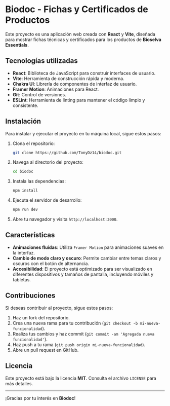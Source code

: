 # Biodoc - Fichas y Certificados de Productos

Este proyecto es una aplicación web creada con **React** y **Vite**, diseñada para mostrar fichas técnicas y certificados para los productos de **Bioselva Essentials**.

## Tecnologías utilizadas

- **React**: Biblioteca de JavaScript para construir interfaces de usuario.
- **Vite**: Herramienta de construcción rápida y moderna.
- **Chakra UI**: Librería de componentes de interfaz de usuario.
- **Framer Motion**: Animaciones para React.
- **Git**: Control de versiones.
- **ESLint**: Herramienta de linting para mantener el código limpio y consistente.

## Instalación

Para instalar y ejecutar el proyecto en tu máquina local, sigue estos pasos:

1. Clona el repositorio:
    ```bash
    git clone https://github.com/TonyDz14/biodoc.git
    ```

2. Navega al directorio del proyecto:
    ```bash
    cd biodoc
    ```

3. Instala las dependencias:
    ```bash
    npm install
    ```

4. Ejecuta el servidor de desarrollo:
    ```bash
    npm run dev
    ```

5. Abre tu navegador y visita `http://localhost:3000`.

## Características

- **Animaciones fluidas**: Utiliza `Framer Motion` para animaciones suaves en la interfaz.
- **Cambio de modo claro y oscuro**: Permite cambiar entre temas claros y oscuros con el botón de alternancia.
- **Accesibilidad**: El proyecto está optimizado para ser visualizado en diferentes dispositivos y tamaños de pantalla, incluyendo móviles y tabletas.

## Contribuciones

Si deseas contribuir al proyecto, sigue estos pasos:

1. Haz un fork del repositorio.
2. Crea una nueva rama para tu contribución (`git checkout -b mi-nueva-funcionalidad`).
3. Realiza tus cambios y haz commit (`git commit -am 'Agregada nueva funcionalidad'`).
4. Haz push a tu rama (`git push origin mi-nueva-funcionalidad`).
5. Abre un pull request en GitHub.

## Licencia

Este proyecto está bajo la licencia **MIT**. Consulta el archivo `LICENSE` para más detalles.

---

¡Gracias por tu interés en **Biodoc**!
